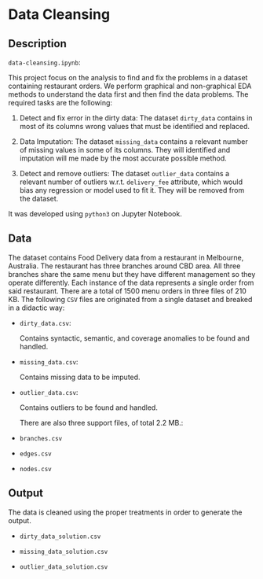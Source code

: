 # Data Cleansing


## Description
`data-cleansing.ipynb`:

This project focus on the analysis to find and fix the problems in a dataset containing restaurant orders. We perform graphical and non-graphical EDA methods to understand the data first and then find the data problems. The required tasks are the following:

1.  Detect and fix error in the dirty data: The dataset `dirty_data` contains in most of its columns wrong values that must be identified and replaced. 

2. Data Imputation: The dataset `missing_data` contains a relevant number of missing values in some of its columns. They will identified and imputation will me made by the most accurate possible method.

3. Detect and remove outliers: The dataset `outlier_data` contains a relevant number of outliers w.r.t. `delivery_fee` attribute, which would bias any regression or model used to fit it. They will be removed from the dataset.

It was developed using `python3` on Jupyter Notebook.

## Data
The dataset contains Food Delivery data from a restaurant in Melbourne, Australia. The restaurant has three branches around CBD area. All three branches share the same menu but they have different management so they operate differently. Each instance of the data represents a single order from said restaurant. There are a total of 1500 menu orders in three files of 210 KB. The following `CSV` files are originated from a single dataset and breaked in a didactic way:

* `dirty_data.csv`: 

   Contains syntactic, semantic, and coverage anomalies to be found and handled.
* `missing_data.csv`: 

   Contains missing data to be imputed.
* `outlier_data.csv`: 

   Contains outliers to be found and handled.
   
   There are also three support files, of total 2.2 MB.:
* `branches.csv` 

* `edges.csv`

* `nodes.csv`

## Output
The data is cleaned using the proper treatments in order to generate the output.

* `dirty_data_solution.csv`
   
* `missing_data_solution.csv`

* `outlier_data_solution.csv`
